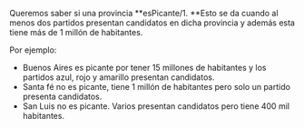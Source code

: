 Queremos saber si una provincia **esPicante/1. **Esto se da cuando al menos dos partidos presentan candidatos en dicha provincia y además esta tiene más de 1 millón de habitantes.

Por ejemplo:
* Buenos Aires es picante por tener 15 millones de habitantes y los partidos azul, rojo y amarillo presentan candidatos.
* Santa fé no es picante, tiene 1 millón de habitantes pero solo un partido presenta candidatos.
* San Luis no es picante. Varios presentan candidatos pero tiene 400 mil habitantes. 

